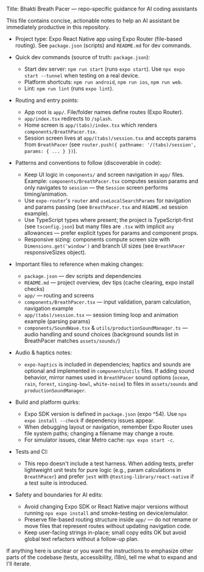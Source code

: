 Title: Bhakti Breath Pacer — repo-specific guidance for AI coding assistants

This file contains concise, actionable notes to help an AI assistant be immediately productive in this repository.

- Project type: Expo React Native app using Expo Router (file-based routing). See `package.json` (scripts) and `README.md` for dev commands.

- Quick dev commands (source of truth: `package.json`):
  - Start dev server: `npm run start` (runs `expo start`). Use `npx expo start --tunnel` when testing on a real device.
  - Platform shortcuts: `npm run android`, `npm run ios`, `npm run web`.
  - Lint: `npm run lint` (runs `expo lint`).

- Routing and entry points:
  - App root is `app/`. File/folder names define routes (Expo Router).
  - `app/index.tsx` redirects to `/splash`.
  - Home screen is `app/(tabs)/index.tsx` which renders `components/BreathPacer.tsx`.
  - Session screen lives at `app/(tabs)/session.tsx` and accepts params from `BreathPacer` (see `router.push({ pathname: '/(tabs)/session', params: { ... } })`).

- Patterns and conventions to follow (discoverable in code):
  - Keep UI logic in `components/` and screen navigation in `app/` files. Example: `components/BreathPacer.tsx` computes session params and only navigates to `session` — the `Session` screen performs timing/animation.
  - Use `expo-router`'s `router` and `useLocalSearchParams` for navigation and params passing (see `BreathPacer.tsx` and `README.md` session example).
  - Use TypeScript types where present; the project is TypeScript-first (see `tsconfig.json`) but many files are `.tsx` with implicit `any` allowances — prefer explicit types for params and component props.
  - Responsive sizing: components compute screen size with `Dimensions.get('window')` and branch UI sizes (see `BreathPacer` responsiveSizes object).

- Important files to reference when making changes:
  - `package.json` — dev scripts and dependencies
  - `README.md` — project overview, dev tips (cache clearing, expo install checks)
  - `app/` — routing and screens
  - `components/BreathPacer.tsx` — input validation, param calculation, navigation example
  - `app/(tabs)/session.tsx` — session timing loop and animation example (parsing params)
  - `components/SoundWave.tsx` & `utils/productionSoundManager.ts` — audio handling and sound choices (background sounds list in BreathPacer matches `assets/sounds/`)

- Audio & haptics notes:
  - `expo-haptics` is included in dependencies; haptics and sounds are optional and implemented in `components`/`utils` files. If adding sound behavior, mirror names used in `BreathPacer` sound options (`ocean`, `rain`, `forest`, `singing-bowl`, `white-noise`) to files in `assets/sounds` and `productionSoundManager`.

- Build and platform quirks:
  - Expo SDK version is defined in `package.json` (expo ^54). Use `npx expo install --check` if dependency issues appear.
  - When debugging layout or navigation, remember Expo Router uses file system paths; changing a filename may change a route.
  - For simulator issues, clear Metro cache: `npx expo start -c`.

- Tests and CI:
  - This repo doesn't include a test harness. When adding tests, prefer lightweight unit tests for pure logic (e.g., param calculations in `BreathPacer`) and prefer `jest` with `@testing-library/react-native` if a test suite is introduced.

- Safety and boundaries for AI edits:
  - Avoid changing Expo SDK or React Native major versions without running `npx expo install` and smoke-testing on device/emulator.
  - Preserve file-based routing structure inside `app/` — do not rename or move files that represent routes without updating navigation code.
  - Keep user-facing strings in-place; small copy edits OK but avoid global text refactors without a follow-up plan.

If anything here is unclear or you want the instructions to emphasize other parts of the codebase (tests, accessibility, i18n), tell me what to expand and I'll iterate.
